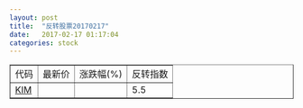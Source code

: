 ```yaml
---
layout: post
title:  "反转股票20170217"
date:   2017-02-17 01:17:04
categories: stock
---
```


<script type="text/javascript">
var stockList = []
stockList.push('gb_kim');
</script>

<table border="1">
 <tr>
 <td>代码</td>
  <td>最新价</td>
  <td>涨跌幅(%)</td>
 <td>反转指数</td>
</tr>
  <tr id="kim"><td><a href="http://stock.finance.sina.com.cn/usstock/quotes/KIM.html" target="_blank">KIM</a></td><td></td><td></td><td>5.5</td></tr>
</table>
